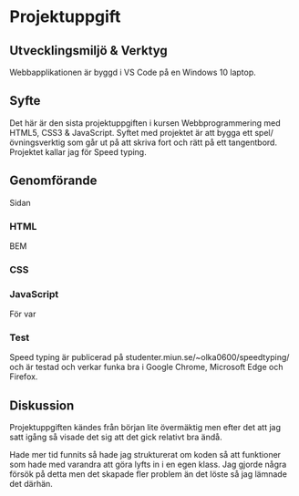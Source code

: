 # Projektuppgift
## Utvecklingsmiljö & Verktyg
Webbapplikationen är byggd i VS Code på en Windows 10 laptop.

## Syfte
Det här är den sista projektuppgiften i kursen Webbprogrammering med HTML5, CSS3 & JavaScript. Syftet med projektet är att bygga ett spel/övningsverktig som går ut på att skriva fort och rätt på ett tangentbord. Projektet kallar jag för Speed typing.


## Genomförande
Sidan 
### HTML
BEM

### CSS
### JavaScript
För var 

### Test
Speed typing är publicerad på studenter.miun.se/~olka0600/speedtyping/ och är testad och verkar funka bra i Google Chrome, Microsoft Edge och Firefox. 


## Diskussion
Projektuppgiften kändes från början lite övermäktig men efter det att jag satt igång så visade det sig att det gick relativt bra ändå.

Hade mer tid funnits så hade jag strukturerat om koden så att funktioner som hade med varandra att göra lyfts in i en egen klass. Jag gjorde några försök på detta men det skapade fler problem än det löste så jag lämnade det därhän. 